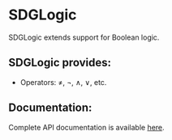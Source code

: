 # SDGLogic

SDGLogic extends support for Boolean logic.

## SDGLogic provides:

* Operators: ≠, ¬, ∧, ∨, etc.

## Documentation:

Complete API documentation is available [here](https://sdggiesbrecht.github.io/SDGLogic/).
